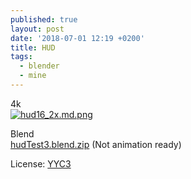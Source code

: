 ```yaml
---
published: true
layout: post
date: '2018-07-01 12:19 +0200'
title: HUD
tags:
  - blender
  - mine
---
```

4k  
[![hud16_2x.md.png](https://cdn.scrot.moe/images/2018/07/01/hud16_2x.md.png)](https://cdn.scrot.moe/images/2018/07/01/hud16_2x.png)

Blend  
[hudTest3.blend.zip]({{site.baseurl}}/blends/hudTest3.blend.zip) (Not animation ready)

License: [YYC3](https://brontosaurusrex.github.io/2017/08/06/i-don-t-care-public-license-idcpl/)